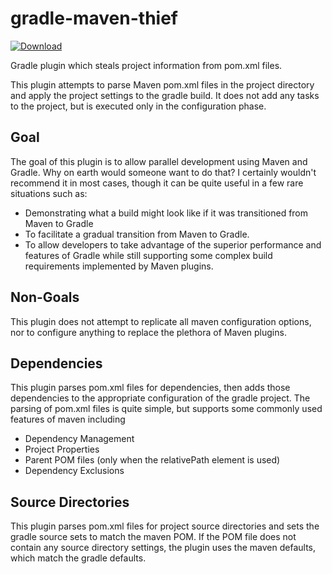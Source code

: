 # gradle-maven-thief

[ ![Download](https://api.bintray.com/packages/wesley/maven/gradle-maven-thief/images/download.svg) ](https://bintray.com/wesley/maven/gradle-maven-thief/_latestVersion)

Gradle plugin which steals project information from pom.xml files.

This plugin attempts to parse Maven pom.xml files in the project directory and apply the project settings to the gradle
build. It does not add any tasks to the project, but is executed only in the configuration phase.

## Goal
The goal of this plugin is to allow parallel development using Maven and Gradle. Why on earth would someone want to do
that? I certainly wouldn't recommend it in most cases, though it can be quite useful in a few rare situations such as:
* Demonstrating what a build might look like if it was transitioned from Maven to Gradle
* To facilitate a gradual transition from Maven to Gradle.
* To allow developers to take advantage of the superior performance and features of Gradle while still supporting some
complex build requirements implemented by Maven plugins.

## Non-Goals
This plugin does not attempt to replicate all maven configuration options, nor to configure anything to replace the
plethora of Maven plugins.

## Dependencies
This plugin parses pom.xml files for dependencies, then adds those dependencies to the appropriate configuration of the
gradle project. The parsing of pom.xml files is quite simple, but supports some
commonly used features of maven including
* Dependency Management
* Project Properties
* Parent POM files (only when the relativePath element is used)
* Dependency Exclusions

## Source Directories
This plugin parses pom.xml files for project source directories and sets the gradle source sets to match the maven POM.
If the POM file does not contain any source directory settings, the plugin uses the maven defaults, which match the
gradle defaults.
